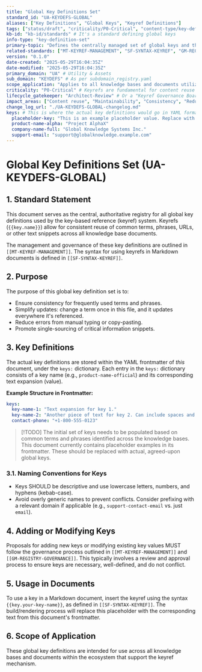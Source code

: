 ```yaml
---
title: "Global Key Definitions Set"
standard_id: "UA-KEYDEFS-GLOBAL"
aliases: ["Key Definitions", "Global Keys", "Keyref Definitions"]
tags: ["status/draft", "criticality/P0-Critical", "content-type/key-definition-set", "topic/keyrefs", "topic/structured-data", "kb-id/global", "kb-id/standards"] # Global but managed within standards KB
kb-id: "kb-id/standards" # It's a standard defining global keys
info-type: "key-definition-set"
primary-topic: "Defines the centrally managed set of global keys and their corresponding text expansions for use with the keyref system across all knowledge bases."
related-standards: ["MT-KEYREF-MANAGEMENT", "SF-SYNTAX-KEYREF", "GM-REGISTRY-GOVERNANCE"]
version: "0.1.0"
date-created: "2025-05-29T16:04:35Z"
date-modified: "2025-05-29T16:04:35Z"
primary_domain: "UA" # Utility & Assets
sub_domain: "KEYDEFS" # As per subdomain_registry.yaml
scope_application: "Applies to all knowledge bases and documents utilizing key-based references (keyrefs) for content reuse and standardization."
criticality: "P0-Critical" # Keyrefs are fundamental for content reuse and consistency.
lifecycle_gatekeeper: "Architect-Review" # Or a "Keyref Governance Board"
impact_areas: ["Content reuse", "Maintainability", "Consistency", "Reducing redundancy", "Single-sourcing of terms"]
change_log_url: "./UA-KEYDEFS-GLOBAL-changelog.md"
keys: # This is where the actual key definitions would go in YAML format
  placeholder-key: "This is an example placeholder value. Replace with actual keys."
  product-name-alpha: "Project AlphaX"
  company-name-full: "Global Knowledge Systems Inc."
  support-email: "support@globalknowledge.example.com"
---
```


# Global Key Definitions Set (UA-KEYDEFS-GLOBAL)

## 1. Standard Statement

This document serves as the central, authoritative registry for all global key definitions used by the key-based reference (keyref) system. Keyrefs (`{{key.name}}`) allow for consistent reuse of common terms, phrases, URLs, or other text snippets across all knowledge base documents.

The management and governance of these key definitions are outlined in `[[MT-KEYREF-MANAGEMENT]]`. The syntax for using keyrefs in Markdown documents is defined in `[[SF-SYNTAX-KEYREF]]`.

## 2. Purpose

The purpose of this global key definition set is to:
-   Ensure consistency for frequently used terms and phrases.
-   Simplify updates: change a term once in this file, and it updates everywhere it's referenced.
-   Reduce errors from manual typing or copy-pasting.
-   Promote single-sourcing of critical information snippets.

## 3. Key Definitions

The actual key definitions are stored within the YAML frontmatter of *this* document, under the `keys:` dictionary. Each entry in the `keys:` dictionary consists of a key name (e.g., `product-name-official`) and its corresponding text expansion (value).

**Example Structure in Frontmatter:**
```yaml
keys:
  key-name-1: "Text expansion for key 1."
  key-name-2: "Another piece of text for key 2. Can include spaces and punctuation."
  contact-phone: "+1-800-555-0123"
```

> [!TODO] The initial set of keys needs to be populated based on common terms and phrases identified across the knowledge bases. This document currently contains placeholder examples in its frontmatter. These should be replaced with actual, agreed-upon global keys.

### 3.1. Naming Conventions for Keys
- Keys SHOULD be descriptive and use lowercase letters, numbers, and hyphens (kebab-case).
- Avoid overly generic names to prevent conflicts. Consider prefixing with a relevant domain if applicable (e.g., `support-contact-email` vs. just `email`).

## 4. Adding or Modifying Keys

Proposals for adding new keys or modifying existing key values MUST follow the governance process outlined in `[[MT-KEYREF-MANAGEMENT]]` and `[[GM-REGISTRY-GOVERNANCE]]`. This typically involves a review and approval process to ensure keys are necessary, well-defined, and do not conflict.

## 5. Usage in Documents

To use a key in a Markdown document, insert the keyref using the syntax `{{key.your-key-name}}`, as defined in `[[SF-SYNTAX-KEYREF]]`. The build/rendering process will replace this placeholder with the corresponding text from this document's frontmatter.

## 6. Scope of Application

These global key definitions are intended for use across all knowledge bases and documents within the ecosystem that support the keyref mechanism.
